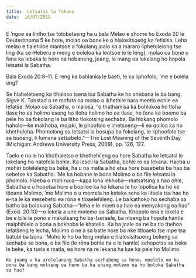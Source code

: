```yaml
---
title:  Letsatsi la Tekano
date:  16/07/2019
---
```


E ’ngoe ea lintho tse totobetseng ha u bala Melao e shome ho Exoda 20 le Deuteronoma 5 ke hore, molao oa bone ke o hlalositsoeng ka fetisisa. Leha melao e tlalehiloe mantsoe a fokolang joalo ka a mararo liphetolelong tse ling (ka se-Heberu e meng e boleloa ka lentsoe le le leng), molao oa bone o fana ka lebaka le hore na hobaneng, joang, le mang ea lokelang ho hopola letsatsi la Sabatha.

Bala Exoda 20:8–11. E reng ka bahlanka le baeti, le ka liphofolo, ’me e bolela eng?

Se hlaheletseng ka tlhaloso tsena tsa Sabatha ke ho shebana le ba bang. Sigve K. Tonstad o re mofuta oa molao o ikhethile hara meetlo eohle ea lefatše. Molao oa Sabatha, o hlalosa, “o thathamisa ka bohlokoa ho tloha tlase ho ea holimo eseng ho tloha holimo ho ea tlase, ho fana ka boemo ba pele ho ba fokolang le ba litho tlokotsing sechaba. Ba hlokang phomolo haholo—ke makhoba, mojaki, le phoofolo e imetsoeng—li ea qolloa ka ho khetholoha. Phomolong ea letsatsi la bosupa ba fokolang, le liphoofolo tse sa buoeng, li fumana setšabelo.”—The Lost Meaning of the Seventh Day (Michigan: Andrews University Press, 2009), pp. 126, 127.

Taelo e na le ho khothaletso e khethehileng ea hore Sabatha ke letsatsi le lokelang ho natefela bohle. Ka leseli la Sabatha, bohle re ea lekana. Haeba u mohiri boleleleng ba beke, ha u na matla a ho etsa hore basebetsi ba hao ba sebetse ka Sabatha. ’Me ka hobane le bona Molimo o ba file letsatsi la phomolo. Haeba o mohiruoa—kapa lona lekhoba—matsatsing a hao ohle, Sabatha e u hopotsa hore u bopiloe ka ho lekana le ho lopolloa ka ho ke tšoana Molimo, ’me Molimo o u memela ho keteka sena ka litsela tsa hae ho e-na le ka mesebetsi ea rōna e tloaelehileng. Le ba kathoko ho sechaba sa batho ba bolokang Sabatha—“leha e le moeti oa hao ea menyakong ea hao” (Exod. 20:10)—o lokela a une molemo oa Sabatha. Khopolo ena e lokela e be e bile le pono e makatsang ho ba-Iseraele, ba ntseng ba hopola hantle maiphihlelo a bona a bokhoba le khatello. Ka ha joale ba ne ba tlo thehoa lefatšeng le lecha, Molimo o ne a sa batle hore ba nke litloaelo tse mpe tsa batubi ba bona. ’Moho le ho ba feng melao e hlalosisitsoeng bekeng sa sechaba sa bona, o ba file (le rōna bohle ha e le hantle) sehopotso sa beke le beke, ka tsela e matla, ea hore na re lekana ha kae ka pele ho Molimo.

`Ke joang u ka arolelanang Sabatha sechabeng sa heno, moelelo oo ka oona ba bang motseng oa heno ba ka unang molemo oa ho boloka Sabatha sa hao?`
